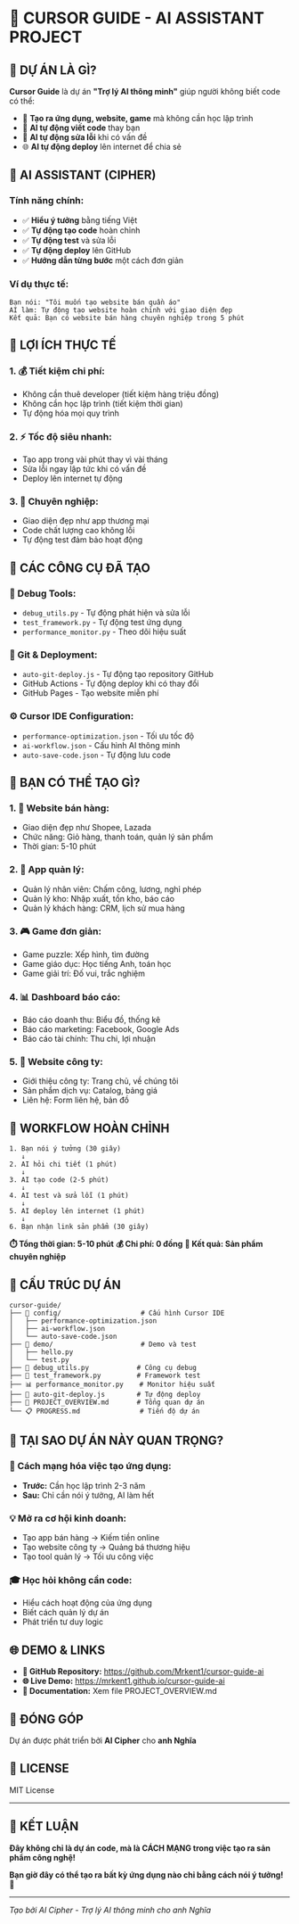 # 🚀 CURSOR GUIDE - AI ASSISTANT PROJECT

## 🎯 **DỰ ÁN LÀ GÌ?**

**Cursor Guide** là dự án **"Trợ lý AI thông minh"** giúp người không biết code có thể:
- 🚀 **Tạo ra ứng dụng, website, game** mà không cần học lập trình
- 🤖 **AI tự động viết code** thay bạn
- 🐛 **AI tự động sửa lỗi** khi có vấn đề
- 🌐 **AI tự động deploy** lên internet để chia sẻ

## 🧠 **AI ASSISTANT (CIPHER)**

### **Tính năng chính:**
- ✅ **Hiểu ý tưởng** bằng tiếng Việt
- ✅ **Tự động tạo code** hoàn chỉnh
- ✅ **Tự động test** và sửa lỗi
- ✅ **Tự động deploy** lên GitHub
- ✅ **Hướng dẫn từng bước** một cách đơn giản

### **Ví dụ thực tế:**
```
Bạn nói: "Tôi muốn tạo website bán quần áo"
AI làm: Tự động tạo website hoàn chỉnh với giao diện đẹp
Kết quả: Bạn có website bán hàng chuyên nghiệp trong 5 phút
```

## 🎯 **LỢI ÍCH THỰC TẾ**

### **1. 💰 Tiết kiệm chi phí:**
- Không cần thuê developer (tiết kiệm hàng triệu đồng)
- Không cần học lập trình (tiết kiệm thời gian)
- Tự động hóa mọi quy trình

### **2. ⚡ Tốc độ siêu nhanh:**
- Tạo app trong vài phút thay vì vài tháng
- Sửa lỗi ngay lập tức khi có vấn đề
- Deploy lên internet tự động

### **3. 🎨 Chuyên nghiệp:**
- Giao diện đẹp như app thương mại
- Code chất lượng cao không lỗi
- Tự động test đảm bảo hoạt động

## 🔧 **CÁC CÔNG CỤ ĐÃ TẠO**

### **🐛 Debug Tools:**
- `debug_utils.py` - Tự động phát hiện và sửa lỗi
- `test_framework.py` - Tự động test ứng dụng
- `performance_monitor.py` - Theo dõi hiệu suất

### **🚀 Git & Deployment:**
- `auto-git-deploy.js` - Tự động tạo repository GitHub
- GitHub Actions - Tự động deploy khi có thay đổi
- GitHub Pages - Tạo website miễn phí

### **⚙️ Cursor IDE Configuration:**
- `performance-optimization.json` - Tối ưu tốc độ
- `ai-workflow.json` - Cấu hình AI thông minh
- `auto-save-code.json` - Tự động lưu code

## 🎯 **BẠN CÓ THỂ TẠO GÌ?**

### **1. 🛒 Website bán hàng:**
- Giao diện đẹp như Shopee, Lazada
- Chức năng: Giỏ hàng, thanh toán, quản lý sản phẩm
- Thời gian: 5-10 phút

### **2. 📱 App quản lý:**
- Quản lý nhân viên: Chấm công, lương, nghỉ phép
- Quản lý kho: Nhập xuất, tồn kho, báo cáo
- Quản lý khách hàng: CRM, lịch sử mua hàng

### **3. 🎮 Game đơn giản:**
- Game puzzle: Xếp hình, tìm đường
- Game giáo dục: Học tiếng Anh, toán học
- Game giải trí: Đố vui, trắc nghiệm

### **4. 📊 Dashboard báo cáo:**
- Báo cáo doanh thu: Biểu đồ, thống kê
- Báo cáo marketing: Facebook, Google Ads
- Báo cáo tài chính: Thu chi, lợi nhuận

### **5. 🏢 Website công ty:**
- Giới thiệu công ty: Trang chủ, về chúng tôi
- Sản phẩm dịch vụ: Catalog, bảng giá
- Liên hệ: Form liên hệ, bản đồ

## 🚀 **WORKFLOW HOÀN CHỈNH**

```
1. Bạn nói ý tưởng (30 giây)
   ↓
2. AI hỏi chi tiết (1 phút)
   ↓
3. AI tạo code (2-5 phút)
   ↓
4. AI test và sửa lỗi (1 phút)
   ↓
5. AI deploy lên internet (1 phút)
   ↓
6. Bạn nhận link sản phẩm (30 giây)
```

**⏱️ Tổng thời gian: 5-10 phút**
**💰 Chi phí: 0 đồng**
**🎯 Kết quả: Sản phẩm chuyên nghiệp**

## 📁 **CẤU TRÚC DỰ ÁN**

```
cursor-guide/
├── 📁 config/                    # Cấu hình Cursor IDE
│   ├── performance-optimization.json
│   ├── ai-workflow.json
│   └── auto-save-code.json
├── 📁 demo/                      # Demo và test
│   ├── hello.py
│   └── test.py
├── 🐛 debug_utils.py            # Công cụ debug
├── 🧪 test_framework.py         # Framework test
├── 📊 performance_monitor.py    # Monitor hiệu suất
├── 🚀 auto-git-deploy.js        # Tự động deploy
├── 📖 PROJECT_OVERVIEW.md       # Tổng quan dự án
└── 📋 PROGRESS.md               # Tiến độ dự án
```

## 🎯 **TẠI SAO DỰ ÁN NÀY QUAN TRỌNG?**

### **🚀 Cách mạng hóa việc tạo ứng dụng:**
- **Trước:** Cần học lập trình 2-3 năm
- **Sau:** Chỉ cần nói ý tưởng, AI làm hết

### **💡 Mở ra cơ hội kinh doanh:**
- Tạo app bán hàng → Kiếm tiền online
- Tạo website công ty → Quảng bá thương hiệu
- Tạo tool quản lý → Tối ưu công việc

### **🎓 Học hỏi không cần code:**
- Hiểu cách hoạt động của ứng dụng
- Biết cách quản lý dự án
- Phát triển tư duy logic

## 🌐 **DEMO & LINKS**

- **📂 GitHub Repository:** https://github.com/Mrkent1/cursor-guide-ai
- **🌐 Live Demo:** https://mrkent1.github.io/cursor-guide-ai
- **📖 Documentation:** Xem file PROJECT_OVERVIEW.md

## 🤝 **ĐÓNG GÓP**

Dự án được phát triển bởi **AI Cipher** cho **anh Nghĩa**

## 📄 **LICENSE**

MIT License

---

## 🎉 **KẾT LUẬN**

**Đây không chỉ là dự án code, mà là CÁCH MẠNG trong việc tạo ra sản phẩm công nghệ!**

**Bạn giờ đây có thể tạo ra bất kỳ ứng dụng nào chỉ bằng cách nói ý tưởng! 🚀**

---
*Tạo bởi AI Cipher - Trợ lý AI thông minh cho anh Nghĩa*